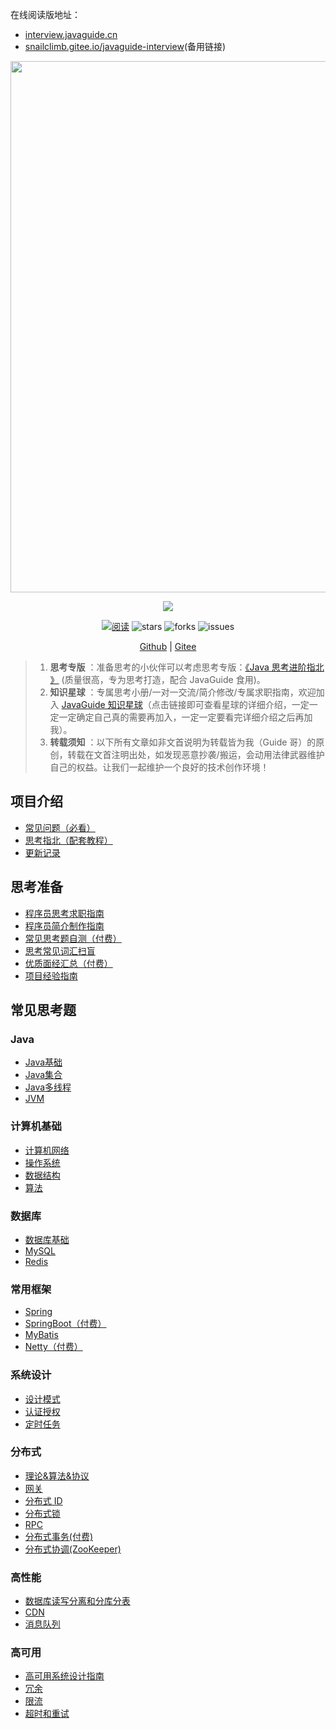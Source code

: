 在线阅读版地址：

- [interview.javaguide.cn](https://interview.javaguide.cn/)
- [snailclimb.gitee.io/javaguide-interview](https://snailclimb.gitee.io/javaguide-interview/)(备用链接)


<div align="center">
    <p>
        <a href="https://www.yuque.com/docs/share/8a30ffb5-83f3-40f9-baf9-38de68b906dc">
            <img src="https://guide-blog-images.oss-cn-shenzhen.aliyuncs.com/xingqiu/xingqiu.png" style="margin: 0 auto; width: 850px;" />
        </a>
    </p>
    <p>
        <a href="https://github.com/Snailclimb/JavaGuide" target="_blank">
            <img src="https://img-blog.csdnimg.cn/img_convert/1c00413c65d1995993bf2b0daf7b4f03.png#pic_center" width="" />
        </a>
    </p>
    <p>
        <a href="https://javaguide.cn/"><img src="https://img.shields.io/badge/阅读-read-brightgreen.svg" alt="阅读" /></a>
        <img src="https://img.shields.io/github/stars/Snailclimb/JavaGuide" alt="stars" />
        <img src="https://img.shields.io/github/forks/Snailclimb/JavaGuide" alt="forks" />
        <img src="https://img.shields.io/github/issues/Snailclimb/JavaGuide" alt="issues" />
    </p>
    <p>
        <a href="https://github.com/Snailclimb/JavaGuide-Interview">Github</a> |
        <a href="https://gitee.com/SnailClimb/JavaGuide-Interview">Gitee</a>
    </p>  
</div>

> 1. **思考专版** ：准备思考的小伙伴可以考虑思考专版：[《Java 思考进阶指北 》](https://www.yuque.com/docs/share/f37fc804-bfe6-4b0d-b373-9c462188fec7) (质量很高，专为思考打造，配合 JavaGuide 食用)。
> 1. **知识星球** ：专属思考小册/一对一交流/简介修改/专属求职指南，欢迎加入 [JavaGuide 知识星球](https://www.yuque.com/docs/share/8a30ffb5-83f3-40f9-baf9-38de68b906dc)（点击链接即可查看星球的详细介绍，一定一定一定确定自己真的需要再加入，一定一定要看完详细介绍之后再加我）。
> 2. **转载须知** ：以下所有文章如非文首说明为转载皆为我（Guide 哥）的原创，转载在文首注明出处，如发现恶意抄袭/搬运，会动用法律武器维护自己的权益。让我们一起维护一个良好的技术创作环境！

## 项目介绍

- [常见问题（必看）](./docs/a-01常见问题.md)
- [思考指北（配套教程）](./docs/a-02思考指北.md)
- [更新记录](./docs/a-03更新记录.md)

## 思考准备

- [程序员思考求职指南](./docs/a-1程序员思考求职指南.md)
- [程序员简介制作指南](./docs/a-2程序员简介制作指南.md)
- [常见思考题自测（付费）](./docs/a-3常见思考题自测（付费）.md)
- [思考常见词汇扫盲](./docs/a-4思考常见词汇扫盲.md)
- [优质面经汇总（付费）](./docs/a-5优质面经汇总（付费）.md)
- [项目经验指南](./docs/a-6项目经验指南.md)

## 常见思考题

### Java

* [Java基础](./docs/b-1Java基础.md)
* [Java集合](./docs/b-2Java集合.md)
* [Java多线程](./docs/b-3Java多线程.md)
* [JVM](./docs/b-4jvm.md)

### 计算机基础

* [计算机网络](./docs/c-1计算机网络.md)
* [操作系统](./docs/c-2操作系统.md)
* [数据结构](./docs/c-3数据结构.md)
* [算法](./docs/c-4算法.md)

### 数据库

* [数据库基础](./docs/d-0数据库基础.md)
* [MySQL](./docs/d-1-mysql.md)
* [Redis](./docs/d-2-redis.md)

### 常用框架

* [Spring](./docs/e-1spring.md)
* [SpringBoot（付费）](./docs/e-2springboot(付费).md)
* [MyBatis](./docs/e-3mybatis.md)
* [Netty（付费）](./docs/e-4netty(付费).md)

### 系统设计

* [设计模式](./docs/f-0设计模式.md)
* [认证授权](./docs/f-1认证授权.md)
* [定时任务](./docs/f-2定时任务.md)

### 分布式

*  [理论&算法&协议](./docs/g-0分布式理论.md)
*  [网关](./docs/g-1网关.md)
*  [分布式 ID](./docs/g-2分布式id.md)
*  [分布式锁](./docs/g-3分布式锁.md)
*  [RPC](./docs/g-4rpc.md)
*  [分布式事务(付费)](./docs/g-5分布式事务(付费).md)
*  [分布式协调(ZooKeeper)](./docs/g-6分布式协调(ZooKeeper).md)

### 高性能

*  [数据库读写分离和分库分表](./docs/h-0读写分离和分库分表.md)
*  [CDN](./docs/h-1cdn.md)
*  [消息队列](./docs/h-2消息队列.md)

### 高可用

*  [高可用系统设计指南](./docs/i-0高可用系统设计指南.md)
*  [冗余](./docs/i-1冗余.md)
*  [限流](./docs/i-2限流.md)
*  [超时和重试](./docs/i-3超时和重试.md)





